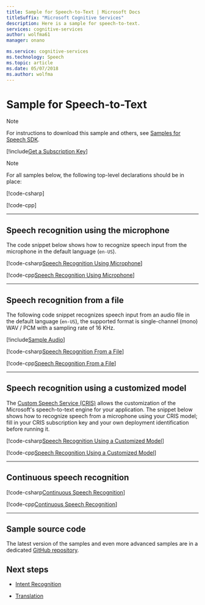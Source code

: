 ```yaml
---
title: Sample for Speech-to-Text | Microsoft Docs
titleSuffix: "Microsoft Cognitive Services"
description: Here is a sample for speech-to-text.
services: cognitive-services
author: wolfma61
manager: onano

ms.service: cognitive-services
ms.technology: Speech
ms.topic: article
ms.date: 05/07/2018
ms.author: wolfma
---
```


# Sample for Speech-to-Text

> [!NOTE]
> For instructions to download this sample and others, see [Samples for Speech SDK](samples.md).

[!include[Get a Subscription Key](includes/get-subscription-key.md)]

> [!NOTE]
> For all samples below, the following top-level declarations should be in place:
>
> [!code-csharp[](~/samples-cognitive-services-speech-sdk/Windows/csharp_samples/speech_recognition_samples.cs#toplevel)]
>
> [!code-cpp[](~/samples-cognitive-services-speech-sdk/Windows/cxx_samples/speech_recognition_samples.cpp#toplevel)]
>
> - - -

## Speech recognition using the microphone

The code snippet below shows how to recognize speech input from the microphone in the default language (`en-US`).

[!code-csharp[Speech Recognition Using Microphone](~/samples-cognitive-services-speech-sdk/Windows/csharp_samples/speech_recognition_samples.cs#recognitionWithMicrophone)]

[!code-cpp[Speech Recognition Using Microphone](~/samples-cognitive-services-speech-sdk/Windows/cxx_samples/speech_recognition_samples.cpp#SpeechRecognitionWithMicrophone)]

- - -

## Speech recognition from a file

The following code snippet recognizes speech input from an audio file in the default language (`en-US`), the supported format is single-channel (mono) WAV / PCM with a sampling rate of 16 KHz.

[!include[Sample Audio](includes/sample-audio.md)]

[!code-csharp[Speech Recognition From a File](~/samples-cognitive-services-speech-sdk/Windows/csharp_samples/speech_recognition_samples.cs?name=recognitionFromFile)]

[!code-cpp[Speech Recognition From a File](~/samples-cognitive-services-speech-sdk/Windows/cxx_samples/speech_recognition_samples.cpp?name=SpeechRecognitionWithFile)]

- - -

## Speech recognition using a customized model

The [Custom Speech Service (CRIS)](https://www.cris.ai/) allows the customization of the Microsoft's speech-to-text engine for your application. The snippet below shows how to recognize speech from a microphone using your CRIS model; fill in your CRIS subscription key and your own deployment identification before running it.

[!code-csharp[Speech Recognition Using a Customized Model](~/samples-cognitive-services-speech-sdk/Windows/csharp_samples/speech_recognition_samples.cs#recognitionCustomized)]

[!code-cpp[Speech Recognition Using a Customized Model](~/samples-cognitive-services-speech-sdk/Windows/cxx_samples/speech_recognition_samples.cpp#SpeechRecognitionUsingCustomizedModel)]

- - -

## Continuous speech recognition

[!code-csharp[Continuous Speech Recognition](~/samples-cognitive-services-speech-sdk/Windows/csharp_samples/speech_recognition_samples.cs#recognitionContinuous)]

[!code-cpp[Continuous Speech Recognition](~/samples-cognitive-services-speech-sdk/Windows/cxx_samples/speech_recognition_samples.cpp#SpeechContinuousRecognitionUsingEvents)]

- - -

## Sample source code

The latest version of the samples and even more advanced samples are in a dedicated [GitHub repository](https://github.com/Azure-Samples/cognitive-services-speech-sdk).

## Next steps

- [Intent Recognition](./intent.md)

- [Translation](./translation.md)
